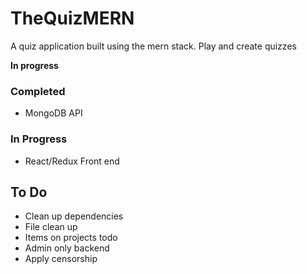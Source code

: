 # TheQuizMERN

A quiz application built using the mern stack.
Play and create quizzes

**In progress**

### Completed
- MongoDB API

### In Progress
- React/Redux Front end

## To Do
- Clean up dependencies
- File clean up
- Items on projects todo
- Admin only backend
- Apply censorship
